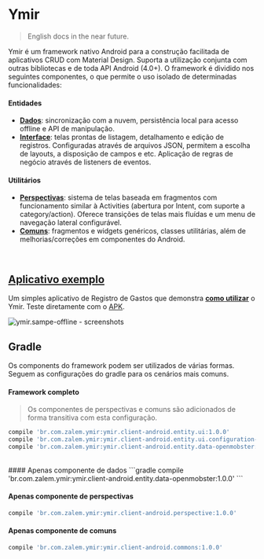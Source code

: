# Ymir
>English docs in the near future.

Ymir é um framework nativo Android para a construção facilitada de aplicativos CRUD com Material Design. Suporta a utilização conjunta com outras bibliotecas e de toda API Android (4.0+). O framework é dividido nos seguintes componentes, o que permite o uso isolado de determinadas funcionalidades:

#### Entidades
* [**Dados**](ymir.client-android.entity.data): sincronização com a nuvem, persistência local para acesso offline e API de manipulação.
* [**Interface**](ymir.client-android.entity.ui): telas prontas de listagem, detalhamento e edição de registros. Configuradas através de arquivos JSON, permitem a escolha de layouts, a disposição de campos e etc. Aplicação de regras de negócio através de listeners de eventos.

#### Utilitários
* [**Perspectivas**](ymir.client-android.perspective): sistema de telas baseada em fragmentos com funcionamento similar à Activities (abertura por Intent, com suporte a category/action). Oferece transições de telas mais fluídas e um menu de navegação lateral configurável.
* [**Comuns**](ymir.client-android.commons): fragmentos e widgets genéricos, classes utilitárias, além de melhorias/correções em componentes do Android.
<br>

## [Aplicativo exemplo](ymir.sample-offline)

Um simples aplicativo de Registro de Gastos que demonstra [**como utilizar**](ymir.sample-offline) o Ymir. Teste diretamente com o [APK](https://drive.google.com/open?id=0B9jY7lzj877VNXhRT3NYMU15dHc).

![ymir.sampe-offline - screenshots](https://s11.postimg.org/dgnkzbvcj/ymir_sampe_offline_screenshots.png)


## Gradle

Os components do framework podem ser utilizados de várias formas. Seguem as configurações do gradle para os cenários mais comuns.

#### Framework completo
> Os componentes de perspectivas e comuns são adicionados de forma transitiva com esta configuração.

```gradle
compile 'br.com.zalem.ymir:ymir.client-android.entity.ui:1.0.0'
compile 'br.com.zalem.ymir:ymir.client-android.entity.ui.configuration-json:1.0.0'
compile 'br.com.zalem.ymir:ymir.client-android.entity.data-openmobster:1.0.0'
```


<br>
#### Apenas componente de dados
```gradle
compile 'br.com.zalem.ymir:ymir.client-android.entity.data-openmobster:1.0.0'
```


#### Apenas componente de perspectivas
```gradle
compile 'br.com.zalem.ymir:ymir.client-android.perspective:1.0.0'
```


#### Apenas componente de comuns
```gradle
compile 'br.com.zalem.ymir:ymir.client-android.commons:1.0.0'
```
